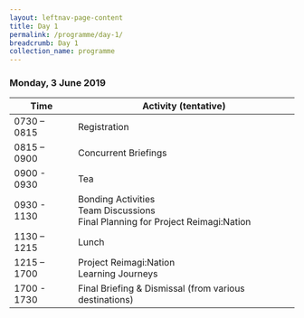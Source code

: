 ```yaml
---
layout: leftnav-page-content
title: Day 1
permalink: /programme/day-1/
breadcrumb: Day 1
collection_name: programme
---
```


### **Monday, 3 June 2019**

Time|Activity (tentative)
----|--------------------
0730 – 0815	| Registration 
0815 – 0900	| Concurrent Briefings
0900 - 0930 | Tea
0930 - 1130 | Bonding Activities<br>Team Discussions<br>Final Planning for Project Reimagi:Nation 
1130 – 1215	| Lunch
1215 – 1700	| Project Reimagi:Nation<br>Learning Journeys    
1700 - 1730 | Final Briefing & Dismissal (from various destinations)
